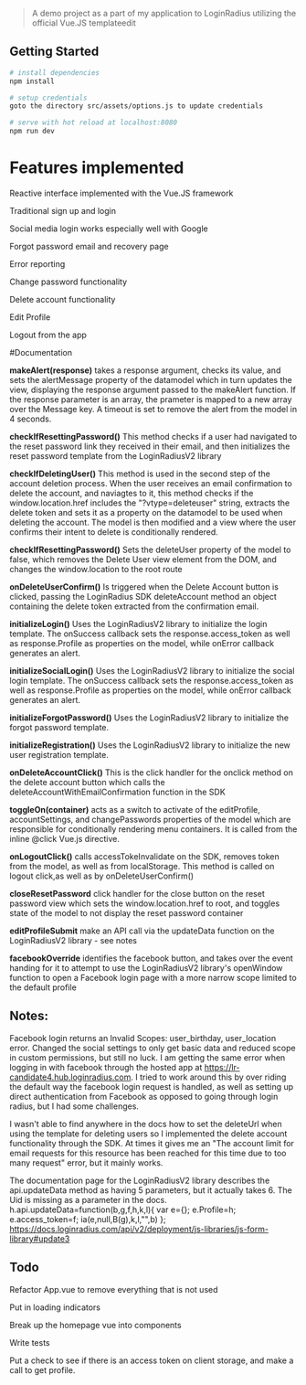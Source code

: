 
> A demo project as a part of my application to LoginRadius utilizing the official Vue.JS templateedit

## Getting Started
``` bash
# install dependencies
npm install

# setup credentials
goto the directory src/assets/options.js to update credentials

# serve with hot reload at localhost:8080
npm run dev
```

# Features implemented
Reactive interface implemented with the Vue.JS framework

Traditional sign up and login

Social media login works especially well with Google

Forgot password email and recovery page

Error reporting

Change password functionality

Delete account functionality

Edit Profile

Logout from the app

#Documentation

**makeAlert(response)** takes a response argument, checks its value, and sets the alertMessage property of the datamodel which in turn updates the view, displaying the response argument passed to the makeAlert function.
If the response parameter is an array, the prameter is mapped to a new array over the Message key. 
A timeout is set to remove the alert from the model in 4 seconds.

**checkIfResettingPassword()** This method checks if a user had navigated to the reset password link they received in their email, and then initializes the reset password template from the LoginRadiusV2 library

**checkIfDeletingUser()** This method is used in the second step of the account deletion process. When the user receives an email confirmation to delete the account, and naviagtes to it, this method checks if the window.location.href includes the "?vtype=deleteuser" string, extracts the delete token and sets it as a property on the datamodel to be used when deleting the account.
The model is then modified and a view where the user confirms their intent to delete is conditionally rendered. 

**checkIfResettingPassword()** Sets the deleteUser property of the model to false, which removes the Delete User view element from the DOM, and changes the window.location to the root route

**onDeleteUserConfirm()** Is triggered when the Delete Account button is clicked, passing the LoginRadius SDK deleteAccount method an object containing the delete token extracted from the confirmation email.

**initializeLogin()** Uses the LoginRadiusV2 library to initialize the login template.  The onSuccess callback sets the response.access_token  as well as response.Profile as properties on the model, while onError callback generates an alert.

**initializeSocialLogin()** Uses the LoginRadiusV2 library to initialize the social login template.  The onSuccess callback sets the response.access_token  as well as response.Profile as properties on the model, while onError callback generates an alert.

**initializeForgotPassword()** Uses the LoginRadiusV2 library to initialize the forgot password template. 
 
**initializeRegistration()** Uses the LoginRadiusV2 library to initialize the new user registration template.
  
**onDeleteAccountClick()** This is the click handler for the onclick method on the delete account button which calls the deleteAccountWithEmailConfirmation function in the SDK

**toggleOn(container)** acts as a switch to activate of the editProfile, accountSettings, and changePasswords properties of the model which are responsible for conditionally rendering menu containers.  It is called from the inline @click Vue.js directive.

**onLogoutClick()** calls accessTokeInvalidate on the SDK, removes token from the model, as well as from localStorage.  This method is called on logout click,as well as by onDeleteUserConfirm()

**closeResetPassword** click handler for the close button on the reset password view which sets the window.location.href to root, and toggles state of the model to not display the reset password container

**editProfileSubmit** make an API call via the updateData function on the LoginRadiusV2 library - see notes

**facebookOverride** identifies the facebook button, and takes over the event handing for it to attempt to use the LoginRadiusV2 library's openWindow function to open a Facebook login page with a more narrow scope limited to the default profile
## Notes:

Facebook login returns an Invalid Scopes: user_birthday, user_location error. Changed the social settings to only get basic data and reduced scope in custom permissions, but still no luck.  I am getting the same error when logging in with facebook through the hosted app at https://lr-candidate4.hub.loginradius.com. 
I tried to work around this by over riding the default way the facebook login request is handled, as well as setting up direct authentication from Facebook as opposed to going through login radius, but I had some challenges.

I wasn't able to find anywhere in the docs how to set the deleteUrl when using the template for deleting users so I implemented the delete account functionality through the SDK.  At times it gives me an "The account limit for email requests for this resource has been reached for this time due to too many request" error, but it mainly works. 

The documentation page for the LoginRadiusV2 library describes the api.updateData method as having 5 parameters, but it actually takes 6.  The Uid is missing as a parameter in the docs.
h.api.updateData=function(b,g,f,h,k,l){
    var e={};
    e.Profile=h;
    e.access_token=f;
    ia(e,null,B(g),k,l,"",b)
};
https://docs.loginradius.com/api/v2/deployment/js-libraries/js-form-library#update3

## Todo
Refactor App.vue to remove everything that is not used

Put in loading indicators

Break up the homepage vue into components

Write tests

Put a check to see if there is an access token on client storage, and make a call to get profile.


